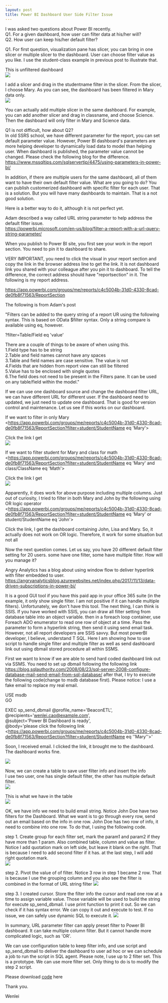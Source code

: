 ```yaml
---
layout: post
title: Power BI Dashboard User Side Filter Issue
---
```


I was asked two questions about Power BI recently.    
Q1.  For a given dashboard, how user can filter data at his/her will?  
Q2. How user can keep his/her default filter?  

Q1. For first question, visualization pane has slicer, you can bring in one slicer or multiple slicer to the dashboard. User can choose filter value as you like. I use the student-class example in previous post to illustrate that.

This is unfiltered dashboard  
<img src="/images/blog19/unfiltered.PNG">  

I add a slicer and drag in the studentname filter in the slicer. From the slicer, I choose Mary. As you can see, the dashboard has been filtered in Mary data only.   
<img src="/images/blog19/add_slice.PNG">  

You can actually add multiple slicer in the same dashboard. For example, you can add another slicer and drag in classname,  and choose Science. Then the dashboard will only filter in Mary and Science data.  

Q1 is not difficult, how about Q2?   
In old SSRS school, we have different parameter for the report, you can set default parameter value. However, Power BI dashboard's parameters are more helping developer to dynamically load data to model than helping user. When dashboard is published, the parameter value cannot be changed. Please check the following blog for the difference.    
<https://www.mssqltips.com/sqlservertip/4475/using-parameters-in-power-bi/>

In addition, if there are multiple users for the same dashboard, all of them want to have their own default filter value. What are you going to do? 
You can publish customerized dashboard with specific filter for each user.  That is a solution.  But you will have many dashboards to maintain. That is a not good solution. 

Here is a better way to do it, although it is not perfect yet. 

Adam described a way called URL string parameter to help address the default filter issue.  
<https://powerbi.microsoft.com/en-us/blog/filter-a-report-with-a-url-query-string-parameter/>  

When you publish to Power BI site, you first see your work in the report section. You need to pin it to dashboard to share.  

VERY IMPORTANT, you need to click the visual in your report section and copy the link in the browser address line to get the link. It is not dashboard link you shared with your colleague after you pin it to dashboard. To tell the difference, the correct address should have "reportsection" in it. The following is my report address.  

<https://app.powerbi.com/groups/me/reports/c4c5004b-31d0-4330-8cad-de0fb8f71563/ReportSection>

The following is from Adam's post

"Filters can be added to the query string of a report UR using the following syntax. This is based on OData $filter syntax. Only a string compare is available using eq, however.

?filter=Table/Field eq 'value'
  
There are a couple of things to be aware of when using this.  
1.Field type has to be string  
2.Table and field names cannot have any spaces  
3.Table and field names are case sensitive. The value is not  
4.Fields that are hidden from report view can still be filtered  
5.Value has to be enclosed with single quotes  
6.The field does not need to be present in the Filters pane. It can be used on any table/field within the model."  

If we can use one dashboard source and change the dashboard filter URL, we can have different URL for different user. If the dashboard need to updated, we just need to update one dashboard. That is good for version control and maintenance.  Let us see if this works on our dashboard. 

If we want to filter in only Mary
<https://app.powerbi.com/groups/me/reports/c4c5004b-31d0-4330-8cad-de0fb8f71563/ReportSection?filter=student/StudentName eq 'Mary'>  

Click the link I get   
<img src="/images/blog19/filtered.PNG">  

If we want to filter student for Mary and class for math
<https://app.powerbi.com/groups/me/reports/c4c5004b-31d0-4330-8cad-de0fb8f71563/ReportSection?filter=student/StudentName eq 'Mary' and class/ClassName eq 'Math'>  

Click the link I get  
<img src="/images/blog19/filterbymultiplecolumn.PNG">   


Apparently, it does work for above purpose including multiple columns. Just out of curiosity, I tried to filter in both Mary and John by the following using OR logic operator  
<https://app.powerbi.com/groups/me/reports/c4c5004b-31d0-4330-8cad-de0fb8f71563/ReportSection?filter=student/StudentName eq 'Mary' or student/StudentName eq 'John'>  

Click the link, I get the dashboard containing John, Lisa and Mary. So, it actually does not work on OR logic. Therefore, it work for some situation but not all

Now the next question comes. Let us say, you have 20 different default filter setting for 20 users. some have one filter, some have multiple filter. How will you manage it?  

Angry Analytics has a blog about using window flow to deliver hyperlink with filter embedded to user. 
<https://angryanalyticsblog.azurewebsites.net/index.php/2017/11/13/data-driven-subscriptions-in-power-bi/>  

It is a good GUI tool if you have this paid app in your office 365 suite (in the example, it only show single filter. I am not positive if it can handle multiple filters). Unfortunately, we don't have this tool. The next thing, I can think is SSIS. If you have worked with SSIS, you can draw all filter setting from database table into an object variable. then in a foreach loop container, use Foreach ADO enumerator to read one row of object at a time. Pass the parameter to form a hyperlink string, then send it using send email task. However, not all report developers are SSIS savvy. But most powerBI developer, I believe, understand T SQL.  Here I am showing how to use script to handle single filter and multiple filter as well as send dashboard link out using dbmail stored procedure all within SSMS.


First we want to know if we are able to send hard coded dashboard link out via SSMS.
You need to set up dbmail following the following link 
<https://blog.sqlauthority.com/2008/08/23/sql-server-2008-configure-database-mail-send-email-from-sql-database/>
after that, I try to execute the following code(change to msdb database first). Please notice: I use a fake email to replace my real email.

USE msdb  
 GO  

EXEC sp_send_dbmail @profile_name='BeaconETL',  
@recipients='wenlei.cao@example.com',  
@subject='Power BI Dashboard is ready',  
@body='please click the following link  
<https://app.powerbi.com/groups/me/reports/c4c5004b-31d0-4330-8cad-de0fb8f71563/ReportSection?filter=student/StudentName eq ''Mary''>'  

Soon, I received email. I clicked the link, it brought me to the dashboard. The dashboard works fine.      

<img src="/images/blog19/email.PNG">  


Now, we can create a table to save user filter info and insert the info   
I use two user, one has single default filter, the other has multiple default filter.   
<img src="/images/blog19/ddl.PNG">   

This is what we have in the table  
<img src="/images/blog19/configuretable.PNG">  

OK, we have info we need to build email string. Notice John Doe have two filters for the Dashboard. 
What we want is to go through every row, send out an email based on the info in one row.  John Doe has two row of info, it need to combine into one row.  To do that, I using the following code. 

step 1. Create group for each filter set, mark the param1 and param2 if they have more than 1 param. Also combined table, column and value as filter. Notice I add quotation mark on left side, but leave it blank on the right.  That is because I need to add second filter if it has. at the last step, I will add right quotation mark.  
<img src="/images/blog19/step1.PNG"> 

step 2. Pivot the value of of filter. Notice 3 row in step 1 became 2 row. That is because I use the grouping column and you also see the filter is combined in the format of URL string filter 
<img src="/images/blog19/step2.PNG"> 

step 3.  I created cursor. Store the filter info the cursor and read one row at a time to assign variable value. Those variable will be used to build the string for execute sp_send_dbmail. I use print function to print it out. So we can check if it has syntax error. We can copy it out and execute to test. If no issue, we can safely use dynamic SQL to execute it.
<img src="/images/blog19/step3.PNG"> 


In summary, URL parameter filter can apply preset filter to Power BI dashboard. It can take multiple column filter. But it cannot handle more complicated logic, such as 'OR'. 

We can use configuration table to keep filter info, and use script and sp_send_dbmail to deliver the dashboard to user ad hoc or we can schedule a job to run the script in SQL agent.  Please note, I use up to 2 filter set. This is a prototype. We can use more filter set. Only thing to do is to modify the step 2 script.  

Please download <a href="/Files/blog19_script.zip">code</a> here

Thank you.

Wenlei
